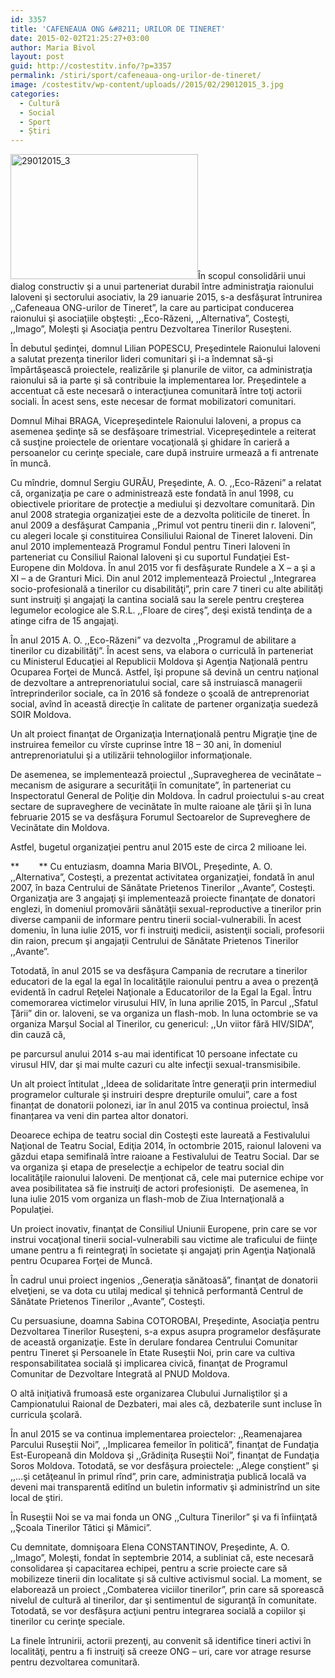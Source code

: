 ```yaml
---
id: 3357
title: 'CAFENEAUA ONG &#8211; URILOR DE TINERET'
date: 2015-02-02T21:25:27+03:00
author: Maria Bivol
layout: post
guid: http://costestitv.info/?p=3357
permalink: /stiri/sport/cafeneaua-ong-urilor-de-tineret/
image: /costestitv/wp-content/uploads//2015/02/29012015_3.jpg
categories:
  - Cultură
  - Social
  - Sport
  - Știri
---
```

[<img class="alignleft size-medium wp-image-3358" src="/costestitv/wp-content/uploads//2015/02/29012015_3.jpg" alt="29012015_3" width="300" height="200" srcset="/costestitv/wp-content/uploads//2015/02/29012015_3.jpg 300w, /costestitv/wp-content/uploads//2015/02/29012015_3.jpg 90w, /costestitv/wp-content/uploads//2015/02/29012015_3.jpg 180w, /costestitv/wp-content/uploads//2015/02/29012015_3.jpg 95w, /costestitv/wp-content/uploads//2015/02/29012015_3.jpg 640w" sizes="(max-width: 300px) 100vw, 300px" />](/costestitv/wp-content/uploads//2015/02/29012015_3.jpg)În scopul consolidării unui dialog constructiv şi a unui parteneriat durabil între administraţia raionului Ialoveni şi sectorului asociativ, la 29 ianuarie 2015, s-a desfăşurat întrunirea ,,Cafeneaua ONG-urilor de Tineret”, la care au participat conducerea raionului şi asociaţiile obşteşti: ,,Eco-Răzeni, ,,Alternativa”, Costeşti, ,,Imago”, Moleşti şi Asociaţia pentru Dezvoltarea Tinerilor Ruseşteni.

În debutul şedinţei, domnul Lilian POPESCU, Preşedintele Raionului Ialoveni a salutat prezenţa tinerilor lideri comunitari şi i-a îndemnat să-şi împărtăşească proiectele, realizările şi planurile de viitor, ca administraţia raionului să ia parte şi să contribuie la implementarea lor. Preşedintele a accentuat că este necesară o interacţiunea comunitară între toţi actorii sociali. În acest sens, este necesar de format mobilizatori comunitari.

Domnul Mihai BRAGA, Vicepreşedintele Raionului Ialoveni, a propus ca asemenea şedinţe să se desfăşoare trimestrial. Vicepreşedintele a reiterat că susţine proiectele de orientare vocaţională şi ghidare în carieră a persoanelor cu cerinţe speciale, care după instruire urmează a fi antrenate în muncă.

Cu mîndrie, domnul Sergiu GURĂU, Preşedinte, A. O. ,,Eco-Răzeni” a relatat că, organizaţia pe care o administrează este fondată în anul 1998, cu obiectivele prioritare de protecţie a mediului şi dezvoltare comunitară. Din anul 2008 strategia organizaţiei este de a dezvolta politicile de tineret. În anul 2009 a desfăşurat Campania ,,Primul vot pentru tinerii din r. Ialoveni”, cu alegeri locale şi constituirea Consiliului Raional de Tineret Ialoveni. Din anul 2010 implementează Programul Fondul pentru Tineri Ialoveni în parteneriat cu Consiliul Raional Ialoveni şi cu suportul Fundaţiei Est-Europene din Moldova. În anul 2015 vor fi desfăşurate Rundele a X &#8211; a şi a XI – a de Granturi Mici. Din anul 2012 implementează Proiectul ,,Integrarea socio-profesională a tinerilor cu disabilităţi”, prin care 7 tineri cu alte abilităţi sunt instruiţi şi angajaţi la cantina socială sau la serele pentru creşterea legumelor ecologice ale S.R.L. ,,Floare de cireş”, deşi există tendinţa de a atinge cifra de 15 angajaţi.

În anul 2015 A. O. ,,Eco-Răzeni” va dezvolta ,,Programul de abilitare a tinerilor cu dizabilităţi”. În acest sens, va elabora o curriculă în parteneriat cu Ministerul Educaţiei al Republicii Moldova şi Agenţia Naţională pentru Ocuparea Forţei de Muncă. Astfel, îşi propune să devină un centru naţional de dezvoltare a antreprenoriatului social, care să instruiască managerii întreprinderilor sociale, ca în 2016 să fondeze o şcoală de antreprenoriat social, avînd în această direcţie în calitate de partener organizaţia suedeză SOIR Moldova.

Un alt proiect finanţat de Organizaţia Internaţională pentru Migraţie ţine de instruirea femeilor cu vîrste cuprinse între 18 – 30 ani, în domeniul antreprenoriatului şi a utilizării tehnologiilor informaţionale.

De asemenea, se implementează proiectul ,,Supravegherea de vecinătate – mecanism de asigurare a securităţii în comunitate”, în parteneriat cu Inspectoratul General de Poliţie din Moldova. În cadrul proiectului s-au creat sectare de supraveghere de vecinătate în multe raioane ale ţării şi în luna februarie 2015 se va desfăşura Forumul Sectoarelor de Supreveghere de Vecinătate din Moldova.

Astfel, bugetul organizaţiei pentru anul 2015 este de circa 2 milioane lei.

**        ** Cu entuziasm, doamna Maria BIVOL, Preşedinte, A. O. ,,Alternativa”, Costeşti, a prezentat activitatea organizaţiei, fondată în anul 2007, în baza Centrului de Sănătate Prietenos Tinerilor ,,Avante”, Costeşti. Organizaţia are 3 angajaţi şi implementează proiecte finanţate de donatori englezi, în domeniul promovării sănătăţii sexual-reproductive a tinerilor prin diverse campanii de informare pentru tinerii social-vulnerabili. În acest domeniu, în luna iulie 2015, vor fi instruiţi medicii, asistenţii sociali, profesorii din raion, precum şi angajaţii Centrului de Sănătate Prietenos Tinerilor ,,Avante”.

Totodată, în anul 2015 se va desfăşura Campania de recrutare a tinerilor educatori de la egal la egal în localităţile raionului pentru a avea o prezenţă evidentă în cadrul Reţelei Naţionale a Educatorilor de la Egal la Egal. Întru comemorarea victimelor virusului HIV, în luna aprilie 2015, în Parcul ,,Sfatul Ţării” din or. Ialoveni, se va organiza un flash-mob. In luna octombrie se va organiza Marşul Social al Tinerilor, cu genericul: ,,Un viitor fără HIV/SIDA”, din cauză că,

pe parcursul anului 2014 s-au mai identificat 10 persoane infectate cu virusul HIV, dar şi mai multe cazuri cu alte infecţii sexual-transmisibile.

Un alt proiect întitulat ,,Ideea de solidaritate între generaţii prin intermediul programelor culturale şi instruiri despre drepturile omului”, care a fost finanțat de donatorii polonezi, iar în anul 2015 va continua proiectul, însă finanțarea va veni din partea altor donatori.

Deoarece echipa de teatru social din Costeşti este laureată a Festivalului Naţional de Teatru Social, Ediţia 2014, în octombrie 2015, raionul Ialoveni va găzdui etapa semifinală între raioane a Festivalului de Teatru Social. Dar se va organiza şi etapa de preselecţie a echipelor de teatru social din localităţile raionului Ialoveni. De menţionat că, cele mai puternice echipe vor avea posibilitatea să fie instruiţi de actori profesionişti.  De asemenea, în luna iulie 2015 vom organiza un flash-mob de Ziua Internaţională a Populaţiei.

Un proiect inovativ, finanţat de Consiliul Uniunii Europene, prin care se vor instrui vocaţional tinerii social-vulnerabili sau victime ale traficului de fiinţe umane pentru a fi reintegraţi în societate şi angajaţi prin Agenţia Naţională pentru Ocuparea Forţei de Muncă.

În cadrul unui proiect ingenios ,,Generaţia sănătoasă”, finanţat de donatorii elveţieni, se va dota cu utilaj medical şi tehnică performantă Centrul de Sănătate Prietenos Tinerilor ,,Avante”, Costeşti.

Cu persuasiune, doamna Sabina COTOROBAI, Preşedinte, Asociaţia pentru Dezvoltarea Tinerilor Ruseşteni, s-a expus asupra programelor desfăşurate de această organizaţie. Este în derulare fondarea Centrului Comunitar pentru Tineret şi Persoanele în Etate Ruseştii Noi, prin care va cultiva responsabilitatea socială şi implicarea civică, finanţat de Programul Comunitar de Dezvoltare Integrată al PNUD Moldova.

O altă iniţiativă frumoasă este organizarea Clubului Jurnaliştilor şi a Campionatului Raional de Dezbateri, mai ales că, dezbaterile sunt incluse în curricula şcolară.

În anul 2015 se va continua implementarea proiectelor: ,,Reamenajarea Parcului Ruseştii Noi”, ,,Implicarea femeilor în politică”, finanţat de Fundaţia Est-Europeană din Moldova şi ,,Grădiniţa Ruseştii Noi”, finanţat de Fundaţia Soros Moldova. Totodată, se vor desfăşura proiectele: ,,Alege conştient” şi ,,&#8230;şi cetăţeanul în primul rînd”, prin care, administraţia publică locală va deveni mai transparentă editînd un buletin informativ şi administrînd un site local de ştiri.

În Ruseştii Noi se va mai fonda un ONG ,,Cultura Tinerilor” şi va fi înfiinţată ,,Şcoala Tinerilor Tătici şi Mămici”.

Cu demnitate, domnişoara Elena CONSTANTINOV, Preşedinte, A. O. ,,Imago”, Moleşti, fondat în septembrie 2014, a subliniat că, este necesară consolidarea şi capacitarea echipei, pentru a scrie proiecte care să mobilizeze tinerii din localitate şi să cultive activismul social. La moment, se elaborează un proiect ,,Combaterea viciilor tinerilor”, prin care să sporească nivelul de cultură al tinerilor, dar şi sentimentul de siguranţă în comunitate. Totodată, se vor desfăşura acţiuni pentru integrarea socială a copiilor şi tinerilor cu cerinţe speciale.

La finele întrunirii, actorii prezenţi, au convenit să identifice tineri activi în localităţi, pentru a fi instruiţi să creeze ONG – uri, care vor atrage resurse pentru dezvoltarea comunitară.